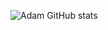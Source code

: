 ![Adam GitHub stats](https://github-readme-stats.vercel.app/api?username=adamaraujo&show_icons=true&theme=transparent)
